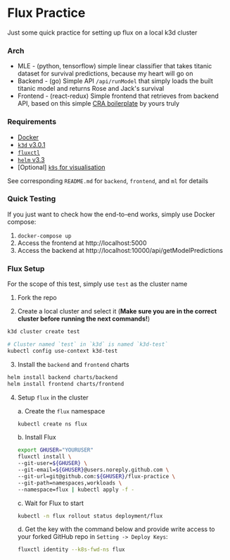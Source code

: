 # Flux Practice

Just some quick practice for setting up flux on a local k3d cluster

### Arch

- MLE - (python, tensorflow) simple linear classifier that takes titanic dataset for survival predictions, because my heart will go on
- Backend - (go) Simple API `/api/runModel` that simply loads the built titanic model and returns Rose and Jack's survival
- Frontend - (react-redux) Simple frontend that retrieves from backend API, based on this simple [CRA boilerplate](https://github.com/akiyamasho/cra-boilerplate) by yours truly

### Requirements

- [Docker](https://docs.docker.com/get-docker/)
- [`k3d` v3.0.1](https://github.com/rancher/k3d/releases/tag/v3.0.1)
- [`fluxctl`](https://docs.fluxcd.io/en/1.18.0/references/fluxctl.html)
- [`helm` v3.3](https://github.com/helm/helm/releases/tag/v3.3.0)
- [Optional] [`k9s` for visualisation](https://github.com/derailed/k9s)

See corresponding `README.md` for `backend`, `frontend`, and `ml` for details

### Quick Testing

If you just want to check how the end-to-end works, simply use Docker compose:

1. `docker-compose up`
2. Access the frontend at http://localhost:5000
3. Access the backend at http://localhost:10000/api/getModelPredictions

### Flux Setup

For the scope of this test, simply use `test` as the cluster name

1. Fork the repo

2. Create a local cluster and select it (**Make sure you are in the correct cluster before running the next commands!**)

```bash
k3d cluster create test

# Cluster named `test` in `k3d` is named `k3d-test`
kubectl config use-context k3d-test
```

3. Install the `backend` and `frontend` charts
    
```bash
helm install backend charts/backend
helm install frontend charts/frontend
```

4. Setup `flux` in the cluster

    a. Create the `flux` namespace
    
    ```bash
    kubectl create ns flux
    ```
    
    b. Install Flux
    
    ```bash
    export GHUSER="YOURUSER"
    fluxctl install \
    --git-user=${GHUSER} \
    --git-email=${GHUSER}@users.noreply.github.com \
    --git-url=git@github.com:${GHUSER}/flux-practice \
    --git-path=namespaces,workloads \
    --namespace=flux | kubectl apply -f -
    ```
    
    c. Wait for Flux to start
    
    ```bash
    kubectl -n flux rollout status deployment/flux
    ``` 
    
    d. Get the key with the command below and provide write access to your forked GitHub repo in `Setting -> Deploy Keys`:
    
    ```bash
    fluxctl identity --k8s-fwd-ns flux
    ```